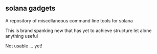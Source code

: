 ## solana gadgets
A repository of miscellaneous command line tools for solana

This is brand spanking new that has yet to achieve structure let alone anything useful

Not usable ... yet!
